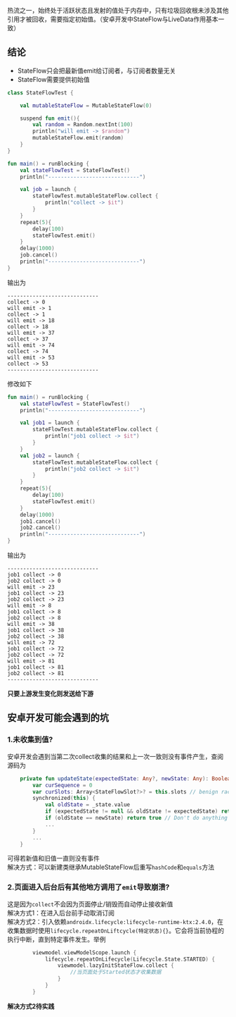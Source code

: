 热流之一，始终处于活跃状态且发射的值处于内存中，只有垃圾回收根未涉及其他引用才被回收，需要指定初始值。（安卓开发中StateFlow与LiveData作用基本一致）  
## 结论
- StateFlow只会把最新值emit给订阅者，与订阅者数量无关
- StateFlow需要提供初始值  

```kotlin
class StateFlowTest {

    val mutableStateFlow = MutableStateFlow(0)

    suspend fun emit(){
        val random = Random.nextInt(100)
        println("will emit -> $random")
        mutableStateFlow.emit(random)
    }
}

fun main() = runBlocking {
    val stateFlowTest = StateFlowTest()
    println("-----------------------------")

    val job = launch {
        stateFlowTest.mutableStateFlow.collect {
            println("collect -> $it")
        }
    }
    repeat(5){
        delay(100)
        stateFlowTest.emit()
    }
    delay(1000)
    job.cancel()
    println("-----------------------------")
}
```
输出为
```
-----------------------------
collect -> 0
will emit -> 1
collect -> 1
will emit -> 18
collect -> 18
will emit -> 37
collect -> 37
will emit -> 74
collect -> 74
will emit -> 53
collect -> 53
-----------------------------
```
修改如下
```kotlin
fun main() = runBlocking {
    val stateFlowTest = StateFlowTest()
    println("-----------------------------")

    val job1 = launch {
        stateFlowTest.mutableStateFlow.collect {
            println("job1 collect -> $it")
        }
    }
    val job2 = launch {
        stateFlowTest.mutableStateFlow.collect {
            println("job2 collect -> $it")
        }
    }
    repeat(5){
        delay(100)
        stateFlowTest.emit()
    }
    delay(1000)
    job1.cancel()
    job2.cancel()
    println("-----------------------------")
}
```
输出为
```
-----------------------------
job1 collect -> 0
job2 collect -> 0
will emit -> 23
job1 collect -> 23
job2 collect -> 23
will emit -> 8
job1 collect -> 8
job2 collect -> 8
will emit -> 38
job1 collect -> 38
job2 collect -> 38
will emit -> 72
job1 collect -> 72
job2 collect -> 72
will emit -> 81
job1 collect -> 81
job2 collect -> 81
-----------------------------
```
**只要上游发生变化则发送给下游**

## 安卓开发可能会遇到的坑
### 1.未收集到值?
安卓开发会遇到当第二次collect收集的结果和上一次一致则没有事件产生，查阅源码为
```kotlin
    private fun updateState(expectedState: Any?, newState: Any): Boolean {
        var curSequence = 0
        var curSlots: Array<StateFlowSlot?>? = this.slots // benign race, we will not use it
        synchronized(this) {
            val oldState = _state.value
            if (expectedState != null && oldState != expectedState) return false // CAS support
            if (oldState == newState) return true // Don't do anything if value is not changing, but CAS -> true    <------------------
            ...
        }
        ...
    }
```
可得若新值和旧值一直则没有事件  
解决方式：可以新建类继承MutableStateFlow后重写`hashCode`和`equals`方法
### 2.页面进入后台后有其他地方调用了`emit`导致崩溃?
这是因为`collect`不会因为页面停止/销毁而自动停止接收新值  
解决方式1：在进入后台前手动取消订阅  
解决方式2：引入依赖`androidx.lifecycle:lifecycle-runtime-ktx:2.4.0`，在收集数据时使用`lifecycle.repeatOnLiftcycle(特定状态){}`。它会将当前协程的执行中断，直到特定事件发生。举例
```kotlin
        viewmodel.viewModelScope.launch {
            lifecycle.repeatOnLifecycle(Lifecycle.State.STARTED) {
                viewmodel.lazyInitStateFlow.collect {
                    //当页面处于Started状态才收集数据
                }
            }
        }

```
**解决方式2待实践**
